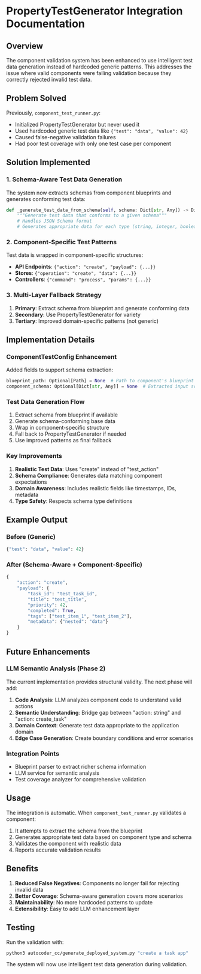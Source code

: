 # PropertyTestGenerator Integration Documentation

## Overview

The component validation system has been enhanced to use intelligent test data generation instead of hardcoded generic patterns. This addresses the issue where valid components were failing validation because they correctly rejected invalid test data.

## Problem Solved

Previously, `component_test_runner.py`:
- Initialized PropertyTestGenerator but never used it
- Used hardcoded generic test data like `{"test": "data", "value": 42}`
- Caused false-negative validation failures
- Had poor test coverage with only one test case per component

## Solution Implemented

### 1. Schema-Aware Test Data Generation

The system now extracts schemas from component blueprints and generates conforming test data:

```python
def _generate_test_data_from_schema(self, schema: Dict[str, Any]) -> Dict[str, Any]:
    """Generate test data that conforms to a given schema"""
    # Handles JSON Schema format
    # Generates appropriate data for each type (string, integer, boolean, array, object)
```

### 2. Component-Specific Test Patterns

Test data is wrapped in component-specific structures:

- **API Endpoints**: `{"action": "create", "payload": {...}}`
- **Stores**: `{"operation": "create", "data": {...}}`
- **Controllers**: `{"command": "process", "params": {...}}`

### 3. Multi-Layer Fallback Strategy

1. **Primary**: Extract schema from blueprint and generate conforming data
2. **Secondary**: Use PropertyTestGenerator for variety
3. **Tertiary**: Improved domain-specific patterns (not generic)

## Implementation Details

### ComponentTestConfig Enhancement

Added fields to support schema extraction:
```python
blueprint_path: Optional[Path] = None  # Path to component's blueprint YAML
component_schema: Optional[Dict[str, Any]] = None  # Extracted input schema
```

### Test Data Generation Flow

1. Extract schema from blueprint if available
2. Generate schema-conforming base data
3. Wrap in component-specific structure
4. Fall back to PropertyTestGenerator if needed
5. Use improved patterns as final fallback

### Key Improvements

1. **Realistic Test Data**: Uses "create" instead of "test_action"
2. **Schema Compliance**: Generates data matching component expectations
3. **Domain Awareness**: Includes realistic fields like timestamps, IDs, metadata
4. **Type Safety**: Respects schema type definitions

## Example Output

### Before (Generic)
```python
{"test": "data", "value": 42}
```

### After (Schema-Aware + Component-Specific)
```python
{
    "action": "create",
    "payload": {
        "task_id": "test_task_id",
        "title": "test_title", 
        "priority": 42,
        "completed": True,
        "tags": ["test_item_1", "test_item_2"],
        "metadata": {"nested": "data"}
    }
}
```

## Future Enhancements

### LLM Semantic Analysis (Phase 2)

The current implementation provides structural validity. The next phase will add:

1. **Code Analysis**: LLM analyzes component code to understand valid actions
2. **Semantic Understanding**: Bridge gap between "action: string" and "action: create_task"
3. **Domain Context**: Generate test data appropriate to the application domain
4. **Edge Case Generation**: Create boundary conditions and error scenarios

### Integration Points

- Blueprint parser to extract richer schema information
- LLM service for semantic analysis
- Test coverage analyzer for comprehensive validation

## Usage

The integration is automatic. When `component_test_runner.py` validates a component:

1. It attempts to extract the schema from the blueprint
2. Generates appropriate test data based on component type and schema
3. Validates the component with realistic data
4. Reports accurate validation results

## Benefits

1. **Reduced False Negatives**: Components no longer fail for rejecting invalid data
2. **Better Coverage**: Schema-aware generation covers more scenarios
3. **Maintainability**: No more hardcoded patterns to update
4. **Extensibility**: Easy to add LLM enhancement layer

## Testing

Run the validation with:
```bash
python3 autocoder_cc/generate_deployed_system.py "create a task app"
```

The system will now use intelligent test data generation during validation.